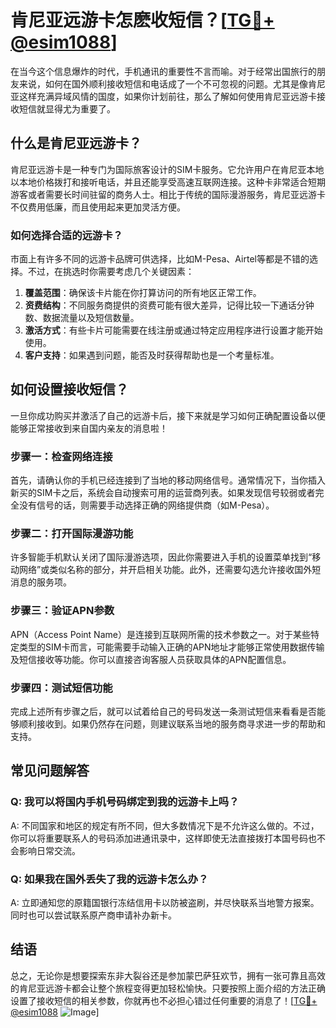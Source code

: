 # 肯尼亚远游卡怎麽收短信？[[TG💪+ @esim1088](https://t.me/s/esim1088)]

在当今这个信息爆炸的时代，手机通讯的重要性不言而喻。对于经常出国旅行的朋友来说，如何在国外顺利接收短信和电话成了一个不可忽视的问题。尤其是像肯尼亚这样充满异域风情的国度，如果你计划前往，那么了解如何使用肯尼亚远游卡接收短信就显得尤为重要了。

## 什么是肯尼亚远游卡？

肯尼亚远游卡是一种专门为国际旅客设计的SIM卡服务。它允许用户在肯尼亚本地以本地价格拨打和接听电话，并且还能享受高速互联网连接。这种卡非常适合短期游客或者需要长时间驻留的商务人士。相比于传统的国际漫游服务，肯尼亚远游卡不仅费用低廉，而且使用起来更加灵活方便。

### 如何选择合适的远游卡？

市面上有许多不同的远游卡品牌可供选择，比如M-Pesa、Airtel等都是不错的选择。不过，在挑选时你需要考虑几个关键因素：

1. **覆盖范围**：确保该卡片能在你打算访问的所有地区正常工作。
2. **资费结构**：不同服务商提供的资费可能有很大差异，记得比较一下通话分钟数、数据流量以及短信数量。
3. **激活方式**：有些卡片可能需要在线注册或通过特定应用程序进行设置才能开始使用。
4. **客户支持**：如果遇到问题，能否及时获得帮助也是一个考量标准。

## 如何设置接收短信？

一旦你成功购买并激活了自己的远游卡后，接下来就是学习如何正确配置设备以便能够正常接收到来自国内亲友的消息啦！

### 步骤一：检查网络连接

首先，请确认你的手机已经连接到了当地的移动网络信号。通常情况下，当你插入新买的SIM卡之后，系统会自动搜索可用的运营商列表。如果发现信号较弱或者完全没有信号的话，则需要手动选择正确的网络提供商（如M-Pesa）。

### 步骤二：打开国际漫游功能

许多智能手机默认关闭了国际漫游选项，因此你需要进入手机的设置菜单找到“移动网络”或类似名称的部分，并开启相关功能。此外，还需要勾选允许接收国外短消息的服务项。

### 步骤三：验证APN参数

APN（Access Point Name）是连接到互联网所需的技术参数之一。对于某些特定类型的SIM卡而言，可能需要手动输入正确的APN地址才能够正常使用数据传输及短信接收等功能。你可以直接咨询客服人员获取具体的APN配置信息。

### 步骤四：测试短信功能

完成上述所有步骤之后，就可以试着给自己的号码发送一条测试短信来看看是否能够顺利接收到。如果仍然存在问题，则建议联系当地的服务商寻求进一步的帮助和支持。

## 常见问题解答

### Q: 我可以将国内手机号码绑定到我的远游卡上吗？
A: 不同国家和地区的规定有所不同，但大多数情况下是不允许这么做的。不过，你可以将重要联系人的号码添加进通讯录中，这样即使无法直接拨打本国号码也不会影响日常交流。

### Q: 如果我在国外丢失了我的远游卡怎么办？
A: 立即通知您的原籍国银行冻结信用卡以防被盗刷，并尽快联系当地警方报案。同时也可以尝试联系原产商申请补办新卡。

## 结语

总之，无论你是想要探索东非大裂谷还是参加蒙巴萨狂欢节，拥有一张可靠且高效的肯尼亚远游卡都会让整个旅程变得更加轻松愉快。只要按照上面介绍的方法正确设置了接收短信的相关参数，你就再也不必担心错过任何重要的消息了！[[TG💪+ @esim1088](https://t.me/s/esim1088) ![Image](https://i.postimg.cc/4NQfJmqS/Snipaste-2025-05-13-00-14-12.png)]